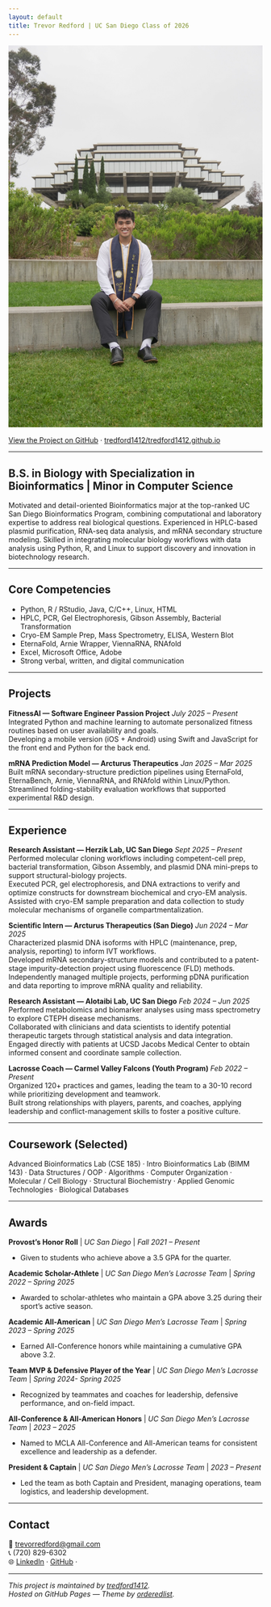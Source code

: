 ```yaml
---
layout: default
title: Trevor Redford | UC San Diego Class of 2026
---
```


![Trevor Redford](/assets/trevor-geisel.jpg)

[View the Project on GitHub](https://github.com/tredford1412/tredford1412.github.io) · [tredford1412/tredford1412.github.io](https://github.com/tredford1412/tredford1412.github.io)


---
 
## B.S. in Biology with Specialization in Bioinformatics | Minor in Computer Science

Motivated and detail-oriented Bioinformatics major at the top-ranked UC San Diego Bioinformatics Program, combining computational and laboratory expertise to address real biological questions. Experienced in HPLC-based plasmid purification, RNA-seq data analysis, and mRNA secondary structure modeling. Skilled in integrating molecular biology workflows with data analysis using Python, R, and Linux to support discovery and innovation in biotechnology research. 

---

## Core Competencies
- Python, R / RStudio, Java, C/C++, Linux, HTML
- HPLC, PCR, Gel Electrophoresis, Gibson Assembly, Bacterial Transformation
- Cryo-EM Sample Prep, Mass Spectrometry, ELISA, Western Blot
- EternaFold, Arnie Wrapper, ViennaRNA, RNAfold
- Excel, Microsoft Office, Adobe
- Strong verbal, written, and digital communication

---

## Projects

**FitnessAI — Software Engineer Passion Project**   *July 2025 – Present*  
Integrated Python and machine learning to automate personalized fitness routines based on user availability and goals.  
Developing a mobile version (iOS + Android) using Swift and JavaScript for the front end and Python for the back end.

**mRNA Prediction Model — Arcturus Therapeutics**   *Jan 2025 – Mar 2025*  
Built mRNA secondary-structure prediction pipelines using EternaFold, EternaBench, Arnie, ViennaRNA, and RNAfold within Linux/Python.  
Streamlined folding-stability evaluation workflows that supported experimental R&D design.

---

## Experience

**Research Assistant — Herzik Lab, UC San Diego**   *Sept 2025 – Present*  
Performed molecular cloning workflows including competent-cell prep, bacterial transformation, Gibson Assembly, and plasmid DNA mini-preps to support structural-biology projects.  
Executed PCR, gel electrophoresis, and DNA extractions to verify and optimize constructs for downstream biochemical and cryo-EM analysis.  
Assisted with cryo-EM sample preparation and data collection to study molecular mechanisms of organelle compartmentalization.

**Scientific Intern — Arcturus Therapeutics (San Diego)**   *Jun 2024 – Mar 2025*  
Characterized plasmid DNA isoforms with HPLC (maintenance, prep, analysis, reporting) to inform IVT workflows.  
Developed mRNA secondary-structure models and contributed to a patent-stage impurity-detection project using fluorescence (FLD) methods.  
Independently managed multiple projects, performing pDNA purification and data reporting to improve mRNA quality and reliability.

**Research Assistant — Alotaibi Lab, UC San Diego**   *Feb 2024 – Jun 2025*  
Performed metabolomics and biomarker analyses using mass spectrometry to explore CTEPH disease mechanisms.  
Collaborated with clinicians and data scientists to identify potential therapeutic targets through statistical analysis and data integration.  
Engaged directly with patients at UCSD Jacobs Medical Center to obtain informed consent and coordinate sample collection.

**Lacrosse Coach — Carmel Valley Falcons (Youth Program)**   *Feb 2022 – Present*  
Organized 120+ practices and games, leading the team to a 30-10 record while prioritizing development and teamwork.  
Built strong relationships with players, parents, and coaches, applying leadership and conflict-management skills to foster a positive culture.

---

## Coursework (Selected)

Advanced Bioinformatics Lab (CSE 185)  ·  Intro Bioinformatics Lab (BIMM 143)  ·  Data Structures / OOP  ·  Algorithms  ·  Computer Organization  ·  Molecular / Cell Biology  ·  Structural Biochemistry  ·  Applied Genomic Technologies  ·  Biological Databases


---

## Awards

**Provost’s Honor Roll** | *UC San Diego* | *Fall 2021 – Present*  
- Given to students who achieve above a 3.5 GPA for the quarter.

**Academic Scholar-Athlete** | *UC San Diego Men’s Lacrosse Team* | *Spring 2022 – Spring 2025*  
- Awarded to scholar-athletes who maintain a GPA above 3.25 during their sport’s active season.

**Academic All-American** | *UC San Diego Men’s Lacrosse Team* | *Spring 2023 – Spring 2025*  
- Earned All-Conference honors while maintaining a cumulative GPA above 3.2.

**Team MVP & Defensive Player of the Year** | *UC San Diego Men’s Lacrosse Team* | *Spring 2024- Spring 2025*  
- Recognized by teammates and coaches for leadership, defensive performance, and on-field impact.

**All-Conference & All-American Honors** | *UC San Diego Men’s Lacrosse Team* | *2023 – 2025*  
- Named to MCLA All-Conference and All-American teams for consistent excellence and leadership as a defender.

**President & Captain** | *UC San Diego Men’s Lacrosse Team* | *2023 – Present*  
- Led the team as both Captain and President, managing operations, team logistics, and leadership development.

 
---

## Contact
📧 [trevorredford@gmail.com](mailto:trevorredford@gmail.com)  
📞 (720) 829-6302  
🌐 [LinkedIn](https://www.linkedin.com/in/trevor-redford-416925231) · [GitHub](https://github.com/tredford1412) ·

---

_This project is maintained by [tredford1412](https://github.com/tredford1412)._  
_Hosted on GitHub Pages — Theme by [orderedlist](https://github.com/orderedlist)._
